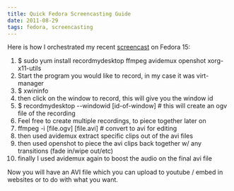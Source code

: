 ```yaml
---
title: Quick Fedora Screencasting Guide
date: 2011-08-29
tags: fedora, screencasting
---
```


Here is how I orchestrated my recent <a href="http://mo.morsi.org/blog/node/343">screencast</a> on Fedora 15:

<ol>
<li>$ sudo yum install recordmydesktop ffmpeg avidemux openshot xorg-x11-utils</li>
<li>Start the program you would like to record, in my case it was virt-manager</li>
<li>$ xwininfo</li>
<li>then click on the window to record, this will give you the window id</li>
<li>$ recordmydesktop --windowid  [id-of-window] # this will create an ogv file of the recording</li>
<li>Feel free to create multiple recordings, to piece together later on</li>
<li>ffmpeg -i [file.ogv] [file.avi]  # convert to avi for editing</li>
<li>then used avidemux extract specific clips out of the avi files</li>
<li>then used openshot to piece the avi clips back together w/ any transitions (fade in/wipe out/etc)</li>
<li>finally I used avidemux again to boost the audio on the final avi file</li>
</ol>

Now you will have an AVI file which you can upload to youtube / embed in websites or to do with what you want.
